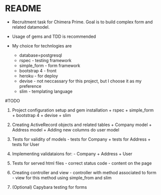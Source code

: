 # README

* Recruitment task for Chimera Prime. Goal is to build complex form and related datamodel.

* Usage of gems and TDD is recommended

* My choice for technlogies are
  - database=postgresql
  - rspec - testing framework
  - simple_form - form framework
  - bootstrap 4 - front
  - heroku - for deploy
  - devise - not neccassary for this project, but I choose it as my preference
  - slim - templating language

#TODO 

  1. Project configuration setup and gem installation
    + rspec
    + simple_form
    + bootstrap 4
    + devise
    + slim

  2. Creating ActiveRecord objects and related tables
    + Company model
    + Address model
    + Adding new columns do user model

  3. Tests for validity of models
    - tests for Company
    + tests for Address
    + tests for User 

  4. Implementing validataions for:
    - Company
    + Address
    + User

  5. Tests for served html files
    - correct status code
    - content on the page

  6. Creating controller and view
    - controller with method associated to form
    - view for this method using simple_from and slim

  7. (Optional) Capybara testing for forms


